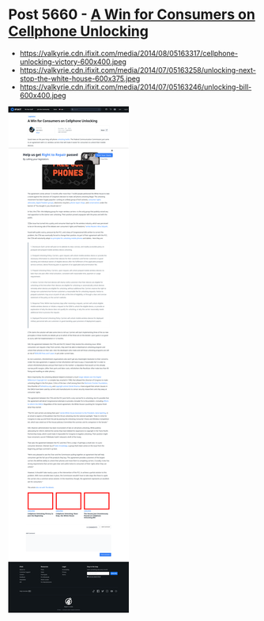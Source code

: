 # Post 5660 - [A Win for Consumers on Cellphone Unlocking](https://www.ifixit.com/News/5660/a-win-for-consumers-on-cellphone-unlocking)

- https://valkyrie.cdn.ifixit.com/media/2014/08/05163317/cellphone-unlocking-victory-600x400.jpeg
- https://valkyrie.cdn.ifixit.com/media/2014/07/05163258/unlocking-next-stop-the-white-house-600x375.jpeg
- https://valkyrie.cdn.ifixit.com/media/2014/07/05163246/unlocking-bill-600x400.jpeg

![screencap](screenshots/314448f0-7413-4edb-b0f9-0ebba6035d20.png)
